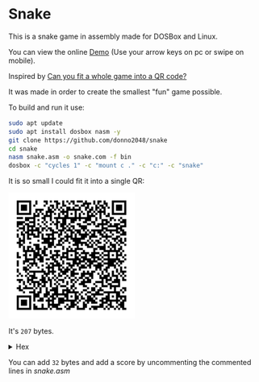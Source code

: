 # Snake

This is a snake game in assembly made for DOSBox and Linux.

You can view the online [Demo](https://donno2048.github.io/snake/) (Use your arrow keys on pc or swipe on mobile).

Inspired by [Can you fit a whole game into a QR code?](https://youtu.be/ExwqNreocpg)

It was made in order to create the smallest "fun" game possible.

To build and run it use:

```sh
sudo apt update
sudo apt install dosbox nasm -y
git clone https://github.com/donno2048/snake
cd snake
nasm snake.asm -o snake.com -f bin
dosbox -c "cycles 1" -c "mount c ." -c "c:" -c "snake"
```

It is so small I could fit it into a single QR:

<img src="./snake.png" width="250"/>

It's `207` bytes.

<details>
  <summary>Hex</summary>
  <br/>
    
```
50501f176800b80731ffb9d
007b8200260f3abb8ffffb1
26bfa802f3abb111ab60b12
931c0f3abb8ffffab6181c7
9e00e2edb126bf4a0df3ab6
16a06515f5de85a00e46024
0fbba0003c087e03bb0400c
0e8023c027402f7db29dfb0
0926803d070f94c47406268
03d207594aa4f6006551e07
59418db6d0008d7c02fdf3a
4fc076157893ed00008e475
098bbed000b020aaeb05454
5e803005feba660b9ffff66
f7f181e2ff0f81fa80027df
06a2852525f585931d2f7f1
83fa127de081c7d300c1e70
226803d0974d3b007aa61c3
```
</details>

You can add `32` bytes and add a score by uncommenting the commented lines in _snake.asm_
